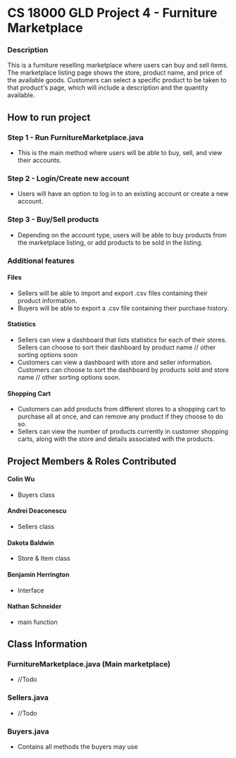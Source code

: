 # CS 18000 GLD Project 4 - Furniture Marketplace

### Description
This is a furniture reselling marketplace where users can buy and sell items. The marketplace listing page shows the store, product name, and price of the available goods. Customers can select a specific product to be taken to that product's page, which will include a description and the quantity available. 

## How to run project
### Step 1 - Run FurnitureMarketplace.java
- This is the main method where users will be able to buy, sell, and view their accounts.
### Step 2 - Login/Create new account
- Users will have an option to log in to an existing account or create a new account.
### Step 3 - Buy/Sell products
- Depending on the account type, users will be able to buy products from the marketplace listing, or add products to be sold in the listing.
### Additional features
#### Files
- Sellers will be able to import and export .csv files containing their product information.
- Buyers will be able to export a .csv file containing their purchase history.
#### Statistics
- Sellers can view a dashboard that lists statistics for each of their stores. Sellers can choose to sort their dashboard by product name // other sorting options soon
- Customers can view a dashboard with store and seller information. Customers can choose to sort the dashboard by products sold and store name // other sorting options soon.
#### Shopping Cart
- Customers can add products from different stores to a shopping cart to purchase all at once, and can remove any product if they choose to do so.
- Sellers can view the number of products currently in customer shopping carts, along with the store and details associated with the products. 

## Project Members & Roles Contributed
#### Colin Wu
- Buyers class
#### Andrei Deaconescu
- Sellers class
#### Dakota Baldwin
- Store & Item class
#### Benjamin Herrington
- Interface
#### Nathan Schneider
- main function

## Class Information
### FurnitureMarketplace.java (Main marketplace)
- //Todo
### Sellers.java
- //Todo
### Buyers.java
- Contains all methods the buyers may use
